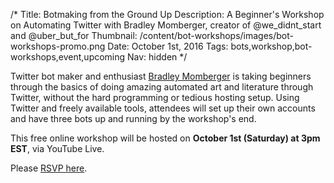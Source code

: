 /*
Title: Botmaking from the Ground Up
Description: A Beginner's Workshop on Automating Twitter with Bradley Momberger, creator of @we_didnt_start and @uber_but_for
Thumbnail: /content/bot-workshops/images/bot-workshops-promo.png
Date: October 1st, 2016
Tags: bots,workshop,bot-workshops,event,upcoming
Nav: hidden
*/


Twitter bot maker and enthusiast [Bradley Momberger](https://twitter.com/air_hadoken) is taking beginners through the basics of doing amazing automated art and literature through Twitter, without the hard programming or tedious hosting setup. Using Twitter and freely available tools, attendees will set up their own accounts and have three bots up and running by the workshop's end.

This free online workshop will be hosted on **October 1st (Saturday) at 3pm EST**, via YouTube Live.

Please [RSVP here](http://www.meetup.com/botmakers/events/234174402/).

